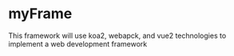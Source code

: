 # myFrame
This framework will use koa2, webapck, and vue2 technologies to implement a web development framework
